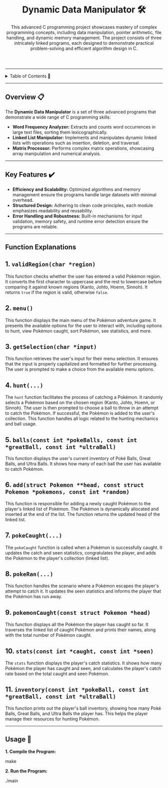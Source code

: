 <!DOCTYPE html>
<html lang="en">
<head>
  <meta charset="UTF-8">
  <meta name="viewport" content="width=device-width, initial-scale=1.0">
</head>
<body>

<header>
  <h1>Dynamic Data Manipulator 🛠️</h1>
  <p>
    This advanced C programming project showcases mastery of complex programming concepts, including data manipulation, pointer arithmetic, file handling, and dynamic memory management. The project consists of three intricately linked programs, each designed to demonstrate practical problem-solving and efficient algorithm design in C.
  </p>
</header>

<hr>

<details>
  <summary>Table of Contents 📖</summary>
  <ul>
    <li><a href="#overview">Overview</a></li>
    <li><a href="#features">Key Features</a></li>
    <li><a href="#function-explanations">Function Explanations</a></li>
    <li><a href="#usage">Usage</a></li>
  </ul>
</details>

<hr>

<section id="overview">
  <h2>Overview 📋</h2>
  <p>
    The <strong>Dynamic Data Manipulator</strong> is a set of three advanced programs that demonstrate a wide range of C programming skills:
  </p>
  <ul>
    <li><strong>Word Frequency Analyzer:</strong> Extracts and counts word occurrences in large text files, sorting them lexicographically.</li>
    <li><strong>Linked List Manipulator:</strong> Implements and manipulates dynamic linked lists with operations such as insertion, deletion, and traversal.</li>
    <li><strong>Matrix Processor:</strong> Performs complex matrix operations, showcasing array manipulation and numerical analysis.</li>
  </ul>
</section>

<hr>

<section id="features">
  <h2>Key Features ✔️</h2>
  <ul>
    <li><strong>Efficiency and Scalability:</strong> Optimized algorithms and memory management ensure the programs handle large datasets with minimal overhead.</li>
    <li><strong>Structured Design:</strong> Adhering to clean code principles, each module emphasizes readability and reusability.</li>
    <li><strong>Error Handling and Robustness:</strong> Built-in mechanisms for input validation, memory safety, and runtime error detection ensure the programs are reliable.</li>
  </ul>
</section>

<hr>

<h2>Function Explanations</h2>
    <div class="function-explanation">
        <h2>1. <code>validRegion(char *region)</code></h2>
        <p>This function checks whether the user has entered a valid Pokémon region. It converts the first character to uppercase and the rest to lowercase before comparing it against known regions (Kanto, Johto, Hoenn, Sinnoh). It returns <code>true</code> if the region is valid, otherwise <code>false</code>.</p>
    </div>
    <div class="function-explanation">
        <h2>2. <code>menu()</code></h2>
        <p>This function displays the main menu of the Pokémon adventure game. It presents the available options for the user to interact with, including options to hunt, view Pokémon caught, sort Pokémon, see statistics, and more.</p>
    </div>
    <div class="function-explanation">
        <h2>3. <code>getSelection(char *input)</code></h2>
        <p>This function retrieves the user's input for their menu selection. It ensures that the input is properly capitalized and formatted for further processing. The user is prompted to make a choice from the available menu options.</p>
    </div>
    <div class="function-explanation">
        <h2>4. <code>hunt(...)</code></h2>
        <p>The <code>hunt</code> function facilitates the process of catching a Pokémon. It randomly selects a Pokémon based on the chosen region (Kanto, Johto, Hoenn, or Sinnoh). The user is then prompted to choose a ball to throw in an attempt to catch the Pokémon. If successful, the Pokémon is added to the user's collection. This function handles all logic related to the hunting mechanics and ball usage.</p>
    </div>
    <div class="function-explanation">
        <h2>5. <code>balls(const int *pokeBalls, const int *greatBall, const int *ultraBall)</code></h2>
        <p>This function displays the user's current inventory of Poké Balls, Great Balls, and Ultra Balls. It shows how many of each ball the user has available to catch Pokémon.</p>
    </div>
    <div class="function-explanation">
        <h2>6. <code>add(struct Pokemon **head, const struct Pokemon *pokemons, const int *random)</code></h2>
        <p>This function is responsible for adding a newly caught Pokémon to the player's linked list of Pokémon. The Pokémon is dynamically allocated and inserted at the end of the list. The function returns the updated head of the linked list.</p>
    </div>
    <div class="function-explanation">
        <h2>7. <code>pokeCaught(...)</code></h2>
        <p>The <code>pokeCaught</code> function is called when a Pokémon is successfully caught. It updates the catch and seen statistics, congratulates the player, and adds the Pokémon to the player's collection (linked list).</p>
    </div>
    <div class="function-explanation">
        <h2>8. <code>pokeRan(...)</code></h2>
        <p>This function handles the scenario where a Pokémon escapes the player's attempt to catch it. It updates the seen statistics and informs the player that the Pokémon has run away.</p>
    </div>
    <div class="function-explanation">
        <h2>9. <code>pokemonCaught(const struct Pokemon *head)</code></h2>
        <p>This function displays all the Pokémon the player has caught so far. It traverses the linked list of caught Pokémon and prints their names, along with the total number of Pokémon caught.</p>
    </div>
    <div class="function-explanation">
        <h2>10. <code>stats(const int *caught, const int *seen)</code></h2>
        <p>The <code>stats</code> function displays the player's catch statistics. It shows how many Pokémon the player has caught and seen, and calculates the player's catch rate based on the total caught and seen Pokémon.</p>
    </div>
    <div class="function-explanation">
        <h2>11. <code>inventory(const int *pokeBall, const int *greatBall, const int *ultraBall)</code></h2>
        <p>This function prints out the player's ball inventory, showing how many Poké Balls, Great Balls, and Ultra Balls the player has. This helps the player manage their resources for hunting Pokémon.</p>
    </div>

<hr>

<section id="usage">
  <h2>Usage 🚀</h2>
  <p><strong>1. Compile the Program:</strong></p>
  <div class="code-block">make
  </div>
  
  <p><strong>2. Run the Program:</strong></p>
  <div class="code-block">./main
  </div>
</section>
</body>
</html>
